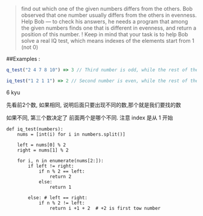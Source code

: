 > find out which one of the given numbers differs from the others.
Bob observed that one number usually differs from the others in evenness. 
Help Bob — to check his answers, he needs a program that among the given numbers finds one that is different in evenness, and return a position of this number.
! Keep in mind that your task is to help Bob solve a real IQ test, which means indexes of the elements start from 1 (not 0)

##Examples :
```js
q_test("2 4 7 8 10") => 3 // Third number is odd, while the rest of the numbers are even

iq_test("1 2 1 1") => 2 // Second number is even, while the rest of the numbers are odd
```

6 kyu



先看前2个数, 如果相同, 说明后面只要出现不同的数,那个就是我们要找的数

如果不同, 第三个数决定了 前面两个是哪个不同. 注意 index 是从 1 开始

```
def iq_test(numbers):
    nums = [int(i) for i in numbers.split()]

    left = nums[0] % 2
    right = nums[1] % 2
    
    for i, n in enumerate(nums[2:]):
        if left != right:
            if n % 2 == left:
                return 2
            else:
                return 1
                
        else: # left == right:
            if n % 2 != left:
                return i +1 + 2  # +2 is first tow number
```
